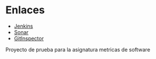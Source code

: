 # Enlaces

- [Jenkins](http://157.253.238.75:8080/jenkins-misovirtual/)
- [Sonar](http://157.253.238.75:8080/sonar-misovirtual/)
- [GitInspector](https://misw-4104-web.github.io/MISW4403_202214_Equipo28/reports/)

Proyecto de prueba para la asignatura  metricas de software